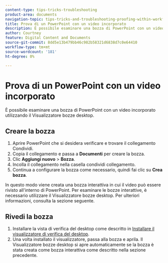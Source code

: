 ```yaml
---
content-type: tips-tricks-troubleshooting
product-area: documents
navigation-topic: tips-tricks-and-troubleshooting-proofing-within-workfront
title: Prova di un PowerPoint con un video incorporato
description: È possibile esaminare una bozza di PowerPoint con un video incorporato utilizzando il Visualizzatore bozze desktop.
author: Courtney
feature: Digital Content and Documents
source-git-commit: 8dd5e13b479bb46c982b58321d6838d7c0e64410
workflow-type: tm+mt
source-wordcount: '181'
ht-degree: 0%

---
```



# Prova di un PowerPoint con un video incorporato

È possibile esaminare una bozza di PowerPoint con un video incorporato utilizzando il Visualizzatore bozze desktop.

## Creare la bozza

1. Aprire PowerPoint che si desidera verificare e trovare il collegamento Condividi.
1. Copia il collegamento e passa a **Documenti** per creare la bozza.
1. Clic **Aggiungi nuovo** > **Bozza**.
1. Incolla il collegamento nella casella condividi collegamento.
1. Continua a configurare la bozza come necessario, quindi fai clic su **Crea bozza**.

In questo modo viene creata una bozza interattiva in cui il video può essere rivisto all&#39;interno di PowerPoint. Per esaminare le bozze interattive, è necessario utilizzare il Visualizzatore bozze desktop. Per ulteriori informazioni, consulta la sezione seguente.

## Rivedi la bozza

1. Installare la vista di verifica del desktop come descritto in [Installare il visualizzatore di verifica del desktop](/help/quicksilver/review-and-approve-work/proofing/use-the-desktop-proofing-viewer/installing-desktop-proofing-viewer.md).
1. Una volta installato il visualizzatore, passa alla bozza e aprila. Il Visualizzatore bozze desktop si apre automaticamente se la bozza è stata creata come bozza interattiva come descritto nella sezione precedente.
